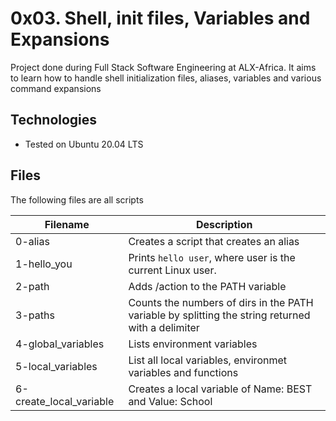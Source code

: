 # 0x03. Shell, init files, Variables and Expansions
Project done during Full Stack Software Engineering at ALX-Africa. It aims to learn how to handle shell initialization files, aliases, variables and various command expansions

## Technologies
* Tested on Ubuntu 20.04 LTS

## Files
The following files are all scripts

| Filename | Description|
--- | ---
0-alias | Creates a script that creates an alias
1-hello_you | Prints `hello user`, where user is the current Linux user.
2-path | Adds /action to the PATH variable
3-paths | Counts the numbers of dirs in the PATH variable by splitting the string returned with a delimiter
4-global_variables | Lists environment variables
5-local_variables | List all local variables, environmet variables and functions
6-create_local_variable | Creates a local variable of Name: BEST and Value: School

